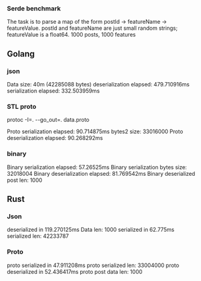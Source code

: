 ### Serde benchmark
The task is to parse a map of the form postId -> featureName -> featureValue. postId and featureName are just small random strings; featureValue is a float64.
1000 posts, 1000 features
## Golang 
### json
Data size: 40m (42285088 bytes)
deserialization elapsed: 479.710916ms
serialization elapsed: 332.503959ms

### STL proto
protoc -I=. --go_out=. data.proto

Proto serialization elapsed: 90.714875ms
bytes2 size: 33016000
Proto deserialization elapsed: 90.268292ms

### binary
Binary serialization elapsed: 57.26525ms
Binary serialization bytes size: 32018004
Binary deserialization elapsed: 81.769542ms
Binary deserialized post len: 1000

## Rust
### Json
deserialized in 119.270125ms
Data len: 1000
serialized in 62.775ms
serialized len: 42233787

### Proto
proto serialized in 47.911208ms
proto serialized len: 33004000
proto deserialized in 52.436417ms
proto post data len: 1000